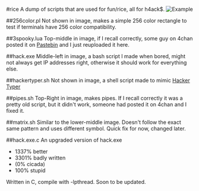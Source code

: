 #rice
A dump of scripts that are used for fun/rice, all for h4ack$.
![Example](http://i.imgur.com/pQT0l.gif)

##256color.pl
Not shown in image, makes a simple 256 color rectangle to test if terminals have 256 color compatibility.

##3spooky.lua
Top-middle in image, if I recall correctly, some guy on 4chan posted it on [Pastebin](http://pastebin.com/brwgHnCq) and I just reuploaded it here.

##hack.exe
Middle-left in image, a bash script I made when bored, might not always get IP addresses right, otherwise it should work for everything else.

##hackertyper.sh
Not shown in image, a shell script made to mimic [Hacker Typer](http://hackertyper.com/)

##pipes.sh
Top-Right in image, makes pipes. If I recall correctly it was a pretty old script, but it didn't work, someone had posted it on 4chan and I fixed it.

##matrix.sh
Similar to the lower-middle image. Doesn't follow the exact same pattern and uses different symbol. Quick fix for now, changed later.

##hack.exe.c
An upgraded version of hack.exe
- 1337% better
- 3301% badly written
- (0% cicada)
- 100% stupid

Written in C, compile with -lpthread.
Soon to be updated.
